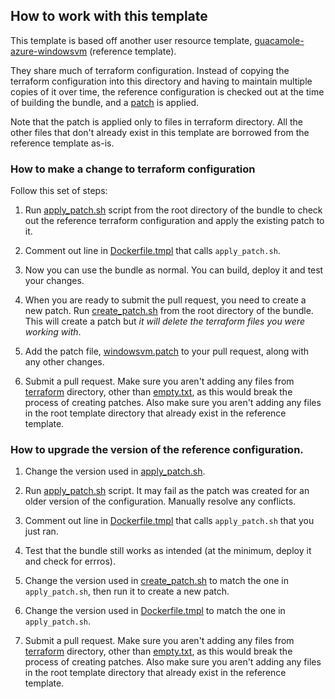 ## How to work with this template

This template is based off another user resource template, [guacamole-azure-windowsvm](../guacamole-azure-windowsvm/) (reference template).

They share much of terraform configuration. Instead of copying the terraform configuration into this directory and having to maintain multiple copies of it over time, the reference configuration is checked out at the time of building the bundle, and a [patch](./windowsvm.patch) is applied.

Note that the patch is applied only to files in terraform directory. All the other files that don't already exist in this template are borrowed from the reference template as-is.

### How to make a change to terraform configuration

Follow this set of steps:

1. Run [apply_patch.sh](./apply_patch.sh) script from the root directory of the bundle to check out the reference terraform configuration and apply the existing patch to it.

1. Comment out line in [Dockerfile.tmpl](./Dockerfile.tmpl) that calls `apply_patch.sh`.

1. Now you can use the bundle as normal. You can build, deploy it and test your changes.

1. When you are ready to submit the pull request, you need to create a new patch. Run [create_patch.sh](./create_patch.sh) from the root directory of the bundle. This will create a patch but _it will delete the terraform files you were working with_. 

1. Add the patch file, [windowsvm.patch](./windowsvm.patch) to your pull request, along with any other changes.

1. Submit a pull request. Make sure you aren't adding any files from [terraform](./terraform/) directory, other than [empty.txt](./terraform/empty.txt), as this would break the process of creating patches. Also make sure you aren't adding any files in the root template directory that already exist in the reference template.

### How to upgrade the version of the reference configuration.

1. Change the version used in [apply_patch.sh](./apply_patch.sh).

1. Run [apply_patch.sh](./apply_patch.sh) script. It may fail as the patch was created for an older version of the configuration. Manually resolve any conflicts.

1. Comment out line in [Dockerfile.tmpl](./Dockerfile.tmpl) that calls `apply_patch.sh` that you just ran.

1. Test that the bundle still works as intended (at the minimum, deploy it and check for errros).

1. Change the version used in [create_patch.sh](./create_patch.sh) to match the one in `apply_patch.sh`, then run it to create a new patch.

1. Change the version used in [Dockerfile.tmpl](./Dockerfile.tmpl) to match the one in `apply_patch.sh`.

1. Submit a pull request. Make sure you aren't adding any files from [terraform](./terraform/) directory, other than [empty.txt](./terraform/empty.txt), as this would break the process of creating patches. Also make sure you aren't adding any files in the root template directory that already exist in the reference template.
